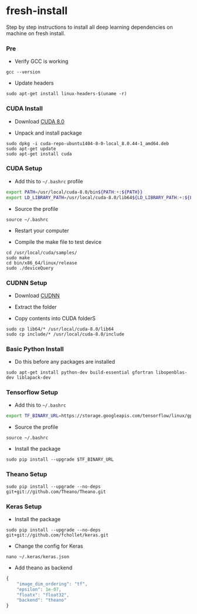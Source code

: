 # fresh-install
Step by step instructions to install all deep learning dependencies on machine on fresh install.

### Pre
- Verify GCC is working

```
gcc --version
```

- Update headers

```
sudo apt-get install linux-headers-$(uname -r)
```

### CUDA Install
- Download [CUDA 8.0](https://developer.nvidia.com/compute/cuda/8.0/prod/local_installers/cuda-repo-ubuntu1404-8-0-local_8.0.44-1_amd64-deb)

- Unpack and install package

```
sudo dpkg -i cuda-repo-ubuntu1404-8-0-local_8.0.44-1_amd64.deb
sudo apt-get update
sudo apt-get install cuda
```

### CUDA Setup

- Add this to  `~/.bashrc` profile

```bash
export PATH=/usr/local/cuda-8.0/bin${PATH:+:${PATH}}
export LD_LIBRARY_PATH=/usr/local/cuda-8.0/lib64${LD_LIBRARY_PATH:+:${LD_LIBRARY_PATH}}
```

- Source the profile

```
source ~/.bashrc
```

- Restart your computer

- Compile the make file to test device

```
cd /usr/local/cuda/samples/
sudo make
cd bin/x86_64/linux/release
sudo ./deviceQuery
```

###  CUDNN Setup

- Download [CUDNN](https://developer.nvidia.com/cudnn)

- Extract the folder

- Copy contents into CUDA folderS

```
sudo cp lib64/* /usr/local/cuda-8.0/lib64
sudo cp include/* /usr/local/cuda-8.0/include
```

### Basic Python Install
- Do this before any packages are installed

```
sudo apt-get install python-dev build-essential gfortran libopenblas-dev liblapack-dev
```

### Tensorflow Setup
- Add this to `~/.bashrc`

```bash
export TF_BINARY_URL=https://storage.googleapis.com/tensorflow/linux/gpu/tensorflow_gpu-0.12.0rc0-cp27-none-linux_x86_64.whl
```

- Source the profile

```
source ~/.bashrc
```

- Install the package

```
sudo pip install --upgrade $TF_BINARY_URL
```

### Theano Setup

```
sudo pip install --upgrade --no-deps git+git://github.com/Theano/Theano.git
```

### Keras Setup

- Install the package

```
sudo pip install --upgrade --no-deps git+git://github.com/fchollet/keras.git
```

- Change the config for Keras

```
nano ~/.keras/keras.json
```

- Add theano as backend

```javascript
{
    "image_dim_ordering": "tf",
    "epsilon": 1e-07,
    "floatx": "float32",
    "backend": "theano"
}
```

